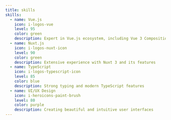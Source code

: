 ```yaml
---
title: skills
skills:
  - name: Vue.js
    icon: i-logos-vue
    level: 95
    color: green
    description: Expert in Vue.js ecosystem, including Vue 3 Composition API
  - name: Nuxt.js
    icon: i-logos-nuxt-icon
    level: 90
    color: green
    description: Extensive experience with Nuxt 3 and its features
  - name: TypeScript
    icon: i-logos-typescript-icon
    level: 85
    color: blue
    description: Strong typing and modern TypeScript features
  - name: UI/UX Design
    icon: i-heroicons-paint-brush
    level: 80
    color: purple
    description: Creating beautiful and intuitive user interfaces
---
```


